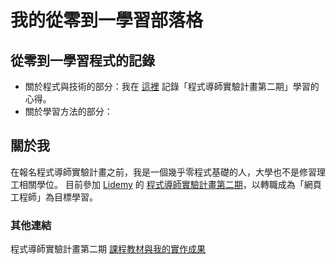 # 我的從零到一學習部落格

## 從零到一學習程式的記錄

- 關於程式與技術的部分：我在 [這裡](https://github.com/twgd/mentor-program-note/issues) 記錄「程式導師實驗計畫第二期」學習的心得。 
- 關於學習方法的部分：

## 關於我
在報名程式導師實驗計畫之前，我是一個幾乎零程式基礎的人，大學也不是修習理工相關學位。
目前參加 [Lidemy](https://www.lidemy.com) 的 [程式導師實驗計畫第二期](https://github.com/Lidemy/mentor-program-2nd)，以轉職成為「網頁工程師」為目標學習。

### 其他連結
程式導師實驗計畫第二期 [課程教材與我的實作成果](https://github.com/Lidemy/mentor-program-2nd-twgd)
